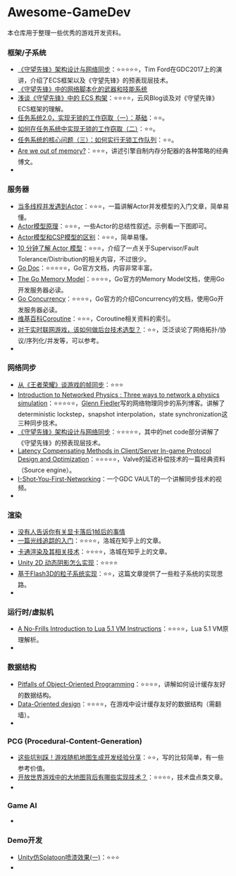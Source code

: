 # Awesome-GameDev
本仓库用于整理一些优秀的游戏开发资料。



### 框架/子系统

- [《守望先锋》架构设计与网络同步](https://mp.weixin.qq.com/s?__biz=MzA4MDc5OTg5MA==&mid=2650592121&idx=2&sn=3ad22849eedca5f7a4ad6d97e4ef9d1f&chksm=8796c284b0e14b9265b4c86ed6726d7bd6cfa4f9fd11f88d1bb11ca00fe6b38ae31fb6564651&scene=21#wechat_redirect)：⭐⭐⭐⭐⭐，Tim Ford在GDC2017上的演讲，介绍了ECS框架以及《守望先锋》的预表现层技术。
- [《守望先锋》中的网络脚本化的武器和技能系统](http://gad.qq.com/article/detail/28219)
- [浅谈《守望先锋》中的 ECS 构架](https://blog.codingnow.com/2017/06/overwatch_ecs.html)：⭐⭐⭐⭐，云风Blog谈及对《守望先锋》ECS框架的理解。
- [任务系统2.0，实现无锁的工作窃取（一）：基础](https://mp.weixin.qq.com/s?__biz=MzA4MDc5OTg5MA==&mid=2650598248&idx=3&sn=d4ee3077c27b4732e8ab04967f2b18be&chksm=8796fa95b0e17383e8f5fda46d488443d4a795a05c9225fb076175d87366f0c3ac93135fd083&mpshare=1&scene=24&srcid=0104pzmA1YsJyx0yWpBJ1xfv#rd)：⭐⭐。
- [如何在任务系统中实现无锁的工作窃取（二）](https://mp.weixin.qq.com/s?__biz=MzA4MDc5OTg5MA==&mid=2650598264&idx=3&sn=8ac5d7c3451b247c90481f8648c50b3e&chksm=8796fa85b0e17393404f7bb0a4b6caf85e2635d419e832dc0cadf3f3866e15e5513c2a05271d&mpshare=1&scene=24&srcid=0104dWTbpdULQSGD0hIxovQo#rd)：⭐⭐。
- [任务系统的核心问题（三）：如何实行无锁工作队列](https://mp.weixin.qq.com/s?__biz=MzA4MDc5OTg5MA==&mid=2650598367&idx=2&sn=d7e9ce853fb51c287d7d2409dd143f9b&chksm=8796fa22b0e173348e87ee49056c36a54c75f8844b603504c0625f114b196076e61ce0e1223c&mpshare=1&scene=24&srcid=0105xF6i3T3YzqKJck6EvrLL#rd)：⭐⭐。
- [Are we out of memory?](http://www.swedishcoding.com/2008/08/31/are-we-out-of-memory/)：⭐⭐⭐，讲述引擎自制内存分配器的各种策略的经典博文。
- 



### 服务器

- [当多线程并发遇到Actor](https://mp.weixin.qq.com/s/mzZatZ10Rh19IEgQvbhGUg)：⭐⭐⭐，一篇讲解Actor并发模型的入门文章，简单易懂。
- [Actor模型原理](https://www.cnblogs.com/MOBIN/p/7236893.html)：⭐⭐⭐，一些Actor的总结性叙述。示例看一下图即可。
- [Actor模型和CSP模型的区别](https://www.jdon.com/concurrent/actor-csp.html)：⭐⭐⭐，简单易懂。
- [10 分钟了解 Actor 模型](https://www.jianshu.com/p/449850aa8e82)：⭐⭐⭐，介绍了一点关于Supervisor/Fault Tolerance/Distribution的相关内容，不过很少。
- [Go Doc](https://golang.org/doc/)：⭐⭐⭐⭐⭐，Go官方文档，内容非常丰富。
- [The Go Memory Model](https://golang.org/ref/mem)：⭐⭐⭐⭐，Go官方的Memory Model文档，使用Go开发服务器必读。
- [Go Concurrency](https://golang.org/doc/effective_go.html#concurrency)：⭐⭐⭐⭐，Go官方的介绍Concurrency的文档，使用Go开发服务器必读。
- [维基百科Coroutine](https://en.wikipedia.org/wiki/Coroutine)：⭐⭐⭐，Coroutine相关资料的索引。
- [对于实时联网游戏，该如何做后台技术选型？](https://mp.weixin.qq.com/s?__biz=MzA4MDc5OTg5MA==&mid=2650603860&idx=1&sn=ad3f5c0ced94047778c3c12edeee60dc&chksm=879710a9b0e099bf5224de600fb0ef79509c13f4eddb24a9b968e32ccb069fd257c4558ce315&scene=21#wechat_redirect)：⭐⭐，泛泛谈论了网络拓扑/协议/序列化/并发等，可以参考。
- 




### 网络同步

- [从《王者荣耀》谈游戏的帧同步](https://mp.weixin.qq.com/s?__biz=MzA4MDc5OTg5MA==&mid=2650595000&idx=1&sn=a5dcf715bbb05974b83c0a46c83931cd&chksm=8796cf45b0e1465308c925b6e6bc20ae9eea51b055b83eeea1b5eaf768eba3745f5cfe7695a0&mpshare=1&scene=24&srcid=0908BufMWDPsTYCHRwb8Zz9O#rd)：⭐⭐⭐
- [Introduction to Networked Physics : Three ways to network a physics simulation](https://gafferongames.com/post/introduction_to_networked_physics/)：⭐⭐⭐⭐⭐，[Glenn Fiedler](https://gafferongames.com/about)写的网络物理同步的系列博客。讲解了deterministic lockstep，snapshot interpolation，state synchronization这三种同步技术。
- [《守望先锋》架构设计与网络同步](https://mp.weixin.qq.com/s?__biz=MzA4MDc5OTg5MA==&mid=2650592121&idx=2&sn=3ad22849eedca5f7a4ad6d97e4ef9d1f&chksm=8796c284b0e14b9265b4c86ed6726d7bd6cfa4f9fd11f88d1bb11ca00fe6b38ae31fb6564651&scene=21#wechat_redirect)：⭐⭐⭐⭐⭐，其中的net code部分讲解了《守望先锋》的预表现层技术。
- [Latency Compensating Methods in Client/Server In-game Protocol Design and Optimization](https://developer.valvesoftware.com/wiki/Latency_Compensating_Methods_in_Client/Server_In-game_Protocol_Design_and_Optimization)：⭐⭐⭐⭐⭐，Valve的延迟补偿技术的一篇经典资料（Source engine）。
- [I-Shot-You-First-Networking](https://www.gdcvault.com/play/1014345/I-Shot-You-First-Networking)：一个GDC VAULT的一个讲解同步技术的视频。
- 



### 渲染

- [没有人告诉你有关显卡落后1帧后的事情](http://gad.qq.com/program/translateview/7213977)
- [一篇光线追踪的入门](https://zhuanlan.zhihu.com/p/41269520)：⭐⭐⭐⭐，洛城在知乎上的文章。
- [卡通渲染及其相关技术](https://zhuanlan.zhihu.com/p/26409746)：⭐⭐⭐⭐，洛城在知乎上的文章。
- [Unity 2D 动态阴影怎么实现](https://zhuanlan.zhihu.com/p/30877199)：⭐⭐⭐⭐
- [基于Flash3D的粒子系统实现](http://www.kidsang.com/archives/715#more-715)：⭐⭐，这篇文章提供了一些粒子系统的实现思路。
- 



### 运行时/虚拟机

- [A No-Frills Introduction to Lua 5.1 VM Instructions](http://luaforge.net/docman/83/98/ANoFrillsIntroToLua51VMInstructions.pdf)：⭐⭐⭐⭐，Lua 5.1 VM原理解析。
- 



### 数据结构

- [Pitfalls of Object-Oriented Programming](https://www.gamedevs.org/uploads/pitfalls-of-object-oriented-programming.pdf)：⭐⭐⭐⭐，讲解如何设计缓存友好的数据结构。
- [Data-Oriented design](http://gamesfromwithin.com/category/data-oriented-design)：⭐⭐⭐⭐，在游戏中设计缓存友好的数据结构（需翻墙）。
- 



### PCG (Procedural-Content-Generation)

- [这些坑别踩！游戏随机地图生成开发经验分享](https://mp.weixin.qq.com/s/BifoQTnGt31sDUMbTledaw)：⭐⭐，写的比较简单，有一些参考价值。
- [开放世界游戏中的大地图背后有哪些实现技术？](http://gulu-dev.com/post/2014-11-16-open-world#toc_10)：⭐⭐⭐⭐，技术盘点类文章。
- 



### Game AI

- 



### Demo开发

- [Unity仿Splatoon喷漆效果(一)](https://zhuanlan.zhihu.com/p/43050863)：⭐⭐⭐
- 

